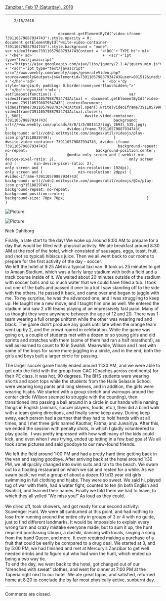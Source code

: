 [Zanzibar, Feb 17 (Saturday), 2018](//bhs.brookline.k12.ma.us/2018-tanzania/zanzibar-feb-17-saturday-2018)

			
---------------------------------------------------------------------------------------------------------------

		2/18/2018
	

 							document.getElementById("video-iframe-739110579887934743").style.opacity = 0; 							document.getElementById("wsite-video-container-739110579887934743").style.background = "none"; 							var videoIframe739110579887934743Content = '<!DOC'+'TYPE ht'+'ml>' 								+ '<he'+'ad>' 								+ '<scr'+'ipt type="text/javascript" src="https://ajax.googleapis.com/ajax/libs/jquery/2.1.4/jquery.min.js">\\x3C/script>' 								+ '<scr'+'ipt type="text/javascript" src="//www.weebly.com/weebly/apps/generateVideo.php?source=weebly&output=js&elementid=739110579887934743&user=801512&ineditor=0&align=left&margintop=10px&marginbottom=10px&downloadable=0&height=282&video=8/0/1/5/801512/img\_2693\_535.mp4&image=8/0/1/5/801512/img\_2693\_535.jpg">\\x3C/script>' 								+ '</he'+'ad>' 								+ '<bo'+'dy style="margin:0; padding: 0;border:none;overflow:hidden;">' 								+ '</bo'+'dy></ht'+'ml>'; 							setTimeout(function() { 								var videoIframe739110579887934743Actual =  document.getElementById("video-iframe-739110579887934743").contentDocument; 								videoIframe739110579887934743Actual.open().write(videoIframe739110579887934743Content); 								videoIframe739110579887934743Actual.close(); 							}, 500); 							#wsite-video-container-739110579887934743{ 								background: url(//www.weebly.com/uploads/8/0/1/5/801512/img\_2693\_535.jpg); 							}  							#video-iframe-739110579887934743{ 								background: url(//cdn2.editmysite.com/images/util/videojs/play-icon.png?1518829749); 							}  							#wsite-video-container-739110579887934743, #video-iframe-739110579887934743{ 								background-repeat: no-repeat; 								background-position:center; 							}  							@media only screen and (-webkit-min-device-pixel-ratio: 2), 								only screen and (        min-device-pixel-ratio: 2), 								only screen and (                min-resolution: 192dpi), 								only screen and (                min-resolution: 2dppx) { 									#video-iframe-739110579887934743{ 										background: url(//cdn2.editmysite.com/images/util/videojs/@2x/play-icon.png?1518829749); 										background-repeat: no-repeat; 										background-position:center; 										background-size: 70px 70px; 									} 							} 						

 ![Picture](/uploads/8/0/1/5/801512/published/img-7203_1.jpeg?1518994962)

![Picture](/uploads/8/0/1/5/801512/published/img-7178_1.jpeg?1518995050) 

Nick Dahlborg  
  
Finally, a late start to the day! We woke up around 8:00 AM to prepare for a day that would be filled with physical activity. We ate breakfast around 8:30 AM at the roof of the hotel, which consisted of sausages, eggs, toast, fruit, and (not so typical) hibiscus juice. Then we all went back to our rooms to prepare for the first activity of the day - soccer.   
We left the hotel at 9:25 AM in a typical taxi van. It took us 25 minutes to get to Amaan Stadium, which was a fairly large stadium with both a field and a track course inside of it. We waited about 20 minutes outside of the stadium with soccer balls and so much water that we could have filled a tub. I took out one of the balls and passed it over to a kid I saw standing off to the side with the others. He passed it back, and came over and began to juggle with me. To my surprise, he was the advanced one, and I was struggling to keep up. He taught me a new move, and I taught him one as well. We entered the stadium and saw 2 u16 teams playing at an impressively fast pace. Many of us thought they were anywhere between the age of 12 and 20. There was 1 team wearing a full orange uniform while the other was wearing red and black. The game didn’t produce any goals until late when the orange team went up by 2, and the crowd roared in celebration. While the game was going on, a couple of students met with a dozen or so young girls and did sprints and stretches with them (some of them had ran a half marathon!), as well as learned to count to 10 in Swahili. Meanwhile, Wilson and I met with some of the boys for some more juggling in a circle, and in the end, both the girls and boys built a larger circle for passing.  
  
The larger soccer game finally ended around 11:30 AM, and we were able to get onto the field with the group from CAC (Coaches across continents) for their PE class. It was hot, 90 degrees. The BHS students were wearing shorts and sport tops while the students from the Haile Selassie School were wearing long pants and long sleeves, and in addition, the girls were wearing hijabs. We started with a group stretch and warmups around the center circle (Wilson seemed to struggle with the counting), then transitioned into passing a ball around in a circle in our hands while naming things in English (animals, soccer players, foods, etc.), then did a blind walk with a team giving directions, and finally some keep away. During keep away, each person had a partner that they had to hold hands with at all times, and I met three girls named Kauthar, Fatma, and Juwairiya. After this, we ended the session with penalty shots, in which I gladly volunteered to play goalie.  I was pretty impressed with how well many of the kids could kick, and even when I was trying, ended up letting in a few bad goals! We all took some pictures and said goodbye to our new-found friends.   
  
We left the field around 1:00 PM and had a pretty hard time getting back in the van and saying goodbye. After arriving back at the hotel around 1:30 PM, we all quickly changed into swim suits and ran to the beach. We swam out to a floating restaurant on which we sat and rested for a while. As we swam back, we met a group of about a dozen 10 to13 year old girls swimming in full clothing and hijabs. They were so sweet. We said hi, played tug of war with them, had a water fight, counted to ten (in both English and Swahili), and learned their names. Finally we told them we had to leave, to which they all yelled “We miss you!” As loud as they could.    
​  
We dried off, took showers, and got ready for our second activity: Scavenger Hunt. We were all sunburned at this point, and had nothing to lose from running around the entire city in groups of 3 or 4 with no guide, just to find different landmarks. It would be impossible to explain every wrong turn and crazy mistake everyone made, but to sum it up, the hunt required purchasing Ubuyu, a dashiki, dancing with locals, singing a song from the band Queen, and more. It even required making a purchase of a fruit that could be eerily be compared to a drug deal. We started at 3, and by 5:00 PM, we had finished and met at Mercury’s Zanzibar to get well needed drinks and to figure out who had won the hunt, which ended up being a two way tie.  
To end the day, we went back to the hotel, got changed out of our “drenched with sweat” clothes, and went for dinner at 7:00 PM at the Tapería right next to our hotel. We ate great tapas, and satisfied, returned home at 8:20 to conclude the by far most physically active, sunburnt day.

* * *

  

Comments are closed.